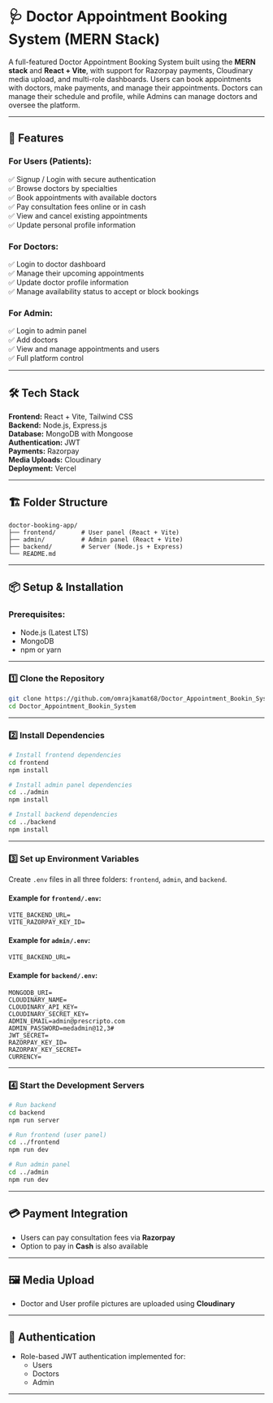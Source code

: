 # 🩺 Doctor Appointment Booking System (MERN Stack)

A full-featured Doctor Appointment Booking System built using the **MERN stack** and **React + Vite**, with support for Razorpay payments, Cloudinary media upload, and multi-role dashboards. Users can book appointments with doctors, make payments, and manage their appointments. Doctors can manage their schedule and profile, while Admins can manage doctors and oversee the platform.

---

## 🚀 Features

### For Users (Patients):
✅ Signup / Login with secure authentication  
✅ Browse doctors by specialties  
✅ Book appointments with available doctors  
✅ Pay consultation fees online or in cash  
✅ View and cancel existing appointments  
✅ Update personal profile information  

### For Doctors:
✅ Login to doctor dashboard  
✅ Manage their upcoming appointments  
✅ Update doctor profile information  
✅ Manage availability status to accept or block bookings 

### For Admin:
✅ Login to admin panel  
✅ Add doctors  
✅ View and manage appointments and users  
✅ Full platform control  

---

## 🛠 Tech Stack

**Frontend:** React + Vite, Tailwind CSS  
**Backend:** Node.js, Express.js  
**Database:** MongoDB with Mongoose  
**Authentication:** JWT  
**Payments:** Razorpay  
**Media Uploads:** Cloudinary  
**Deployment:** Vercel

---

## 🏗 Folder Structure

```
doctor-booking-app/
├── frontend/       # User panel (React + Vite)
├── admin/          # Admin panel (React + Vite)
├── backend/        # Server (Node.js + Express)
└── README.md
```

---

## 📦 Setup & Installation

### Prerequisites:
- Node.js (Latest LTS)
- MongoDB
- npm or yarn

---

### 1️⃣ Clone the Repository

```bash
git clone https://github.com/omrajkamat68/Doctor_Appointment_Bookin_System.git
cd Doctor_Appointment_Bookin_System
```

---

### 2️⃣ Install Dependencies

```bash
# Install frontend dependencies
cd frontend
npm install

# Install admin panel dependencies
cd ../admin
npm install

# Install backend dependencies
cd ../backend
npm install
```

---

### 3️⃣ Set up Environment Variables

Create `.env` files in all three folders: `frontend`, `admin`, and `backend`.

#### Example for `frontend/.env`:
```env
VITE_BACKEND_URL=
VITE_RAZORPAY_KEY_ID=
```

#### Example for `admin/.env`:
```env
VITE_BACKEND_URL=
```

#### Example for `backend/.env`:
```env
MONGODB_URI=
CLOUDINARY_NAME=
CLOUDINARY_API_KEY=
CLOUDINARY_SECRET_KEY=
ADMIN_EMAIL=admin@prescripto.com
ADMIN_PASSWORD=medadmin@12,3#
JWT_SECRET=
RAZORPAY_KEY_ID=
RAZORPAY_KEY_SECRET=
CURRENCY=
```

---

### 4️⃣ Start the Development Servers

```bash
# Run backend
cd backend
npm run server

# Run frontend (user panel)
cd ../frontend
npm run dev

# Run admin panel
cd ../admin
npm run dev
```

---

## 💳 Payment Integration

- Users can pay consultation fees via **Razorpay**
- Option to pay in **Cash** is also available

---

## 🖼 Media Upload

- Doctor and User profile pictures are uploaded using **Cloudinary**

---

## 🔐 Authentication

- Role-based JWT authentication implemented for:
  - Users
  - Doctors
  - Admin

---

